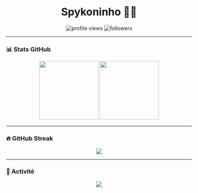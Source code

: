 <h1 align="center">Spykoninho 👨‍💻</h1>

<p align="center">
  <img src="https://komarev.com/ghpvc/?username=Spykoninho&label=Vues+du+profil" alt="profile views" />
  <img src="https://img.shields.io/github/followers/Spykoninho?label=Followers&style=social" alt="followers" />
</p>

---

### 📊 Stats GitHub

<p align="center">
  <img src="https://github-readme-stats.vercel.app/api?username=Spykoninho&show_icons=true&theme=tokyonight" height="160"/>
  <img src="https://github-readme-stats.vercel.app/api/top-langs/?username=Spykoninho&layout=compact&theme=tokyonight" height="160"/>
</p>

---

### 🔥 GitHub Streak

<p align="center">
  <img src="https://streak-stats.demolab.com?user=Spykoninho&theme=tokyonight" />
</p>

---

### 🧠 Activité

<p align="center">
  <img src="https://github-readme-activity-graph.vercel.app/graph?username=Spykoninho&theme=tokyo-night&hide_border=true" />
</p>
